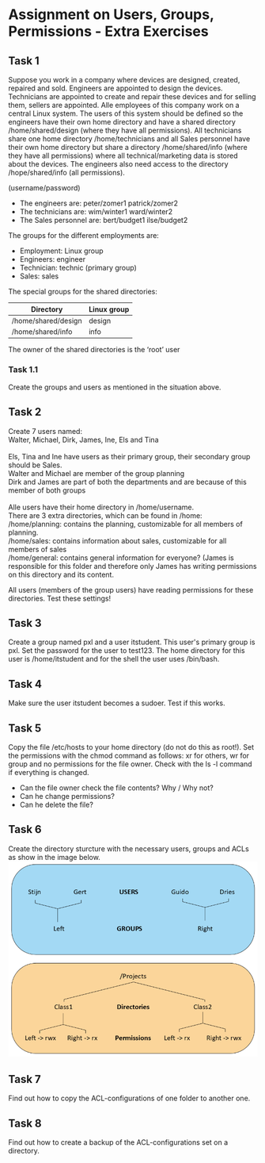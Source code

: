 # Assignment on Users, Groups, Permissions - Extra Exercises

## Task 1

Suppose you work in a company where devices are designed, created, repaired and sold. Engineers are appointed to design the devices. Technicians are appointed to create and repair these devices and for selling them, sellers are appointed. Alle employees of this company work on a central Linux system. The users of this system should be defined so the engineers have their own home directory and have a shared directory /home/shared/design (where they have all permissions). All technicians share one home directory /home/technicians and all Sales personnel have their own home directory but share a directory /home/shared/info (where they have all permissions) where all technical/marketing data is stored about the devices. The engineers also need access to the directory /hope/shared/info (all permissions). <br />

(username/password)
- The engineers are: 		    peter/zomer1	patrick/zomer2
- The technicians are:		    wim/winter1	    ward/winter2
- The Sales personnel are:	    bert/budget1	ilse/budget2

The groups for the different employments are:

- Employment: Linux group
- Engineers: engineer
- Technician: technic (primary group)
- Sales: sales


The special groups for the shared directories: <br />

| Directory | Linux group | 
| --- | --- |
| /home/shared/design | design | 
| /home/shared/info | info | 

The owner of the shared directories is the ‘root’ user


### Task 1.1
Create the groups and users as mentioned in the situation above. 

## Task 2
Create 7 users named: <br />
Walter, Michael, Dirk, James, Ine, Els and Tina<br />
<br />
Els, Tina and Ine have users as their primary group, their secondary group should be Sales.<br />
Walter and Michael are member of the group planning <br />
Dirk and James are part of both the departments and are because of this member of both groups<br />
<br />
Alle users have their home directory in /home/username.<br />
There are 3 extra directories, which can be found in /home:<br />
/home/planning: contains the planning, customizable for all members of planning. <br />
/home/sales: contains information about sales, customizable for all members of sales<br />
/home/general: contains general information for everyone? (James is responsible for this folder and therefore only James has writing permissions on this directory and its content. 

All users (members of the group users) have reading permissions for these directories. 
Test these settings!


## Task 3
Create a group named pxl and a user itstudent. This user's primary group is pxl. Set the password for the user to test123. The home directory for this user is /home/itstudent and for the shell the user uses /bin/bash.

## Task 4
Make sure the user itstudent becomes a sudoer. Test if this works. 

## Task 5
Copy the file /etc/hosts to your home directory (do not do this as root!). Set the permissions with the chmod command as follows: 
xr for others, wr for group and no permissions for the file owner. Check with the ls -l command if everything is changed. 
- Can the file owner check the file contents? Why / Why not?
- Can he change permissions?
- Can he delete the file? 

## Task 6
Create the directory sturcture with the necessary users, groups and ACLs as show in the image below.
![foldersecurity](../../../images/09/folderSecurity.PNG)

## Task 7
Find out how to copy the ACL-configurations of one folder to another one. 

## Task 8
Find out how to create a backup of the ACL-configurations set on a directory.
